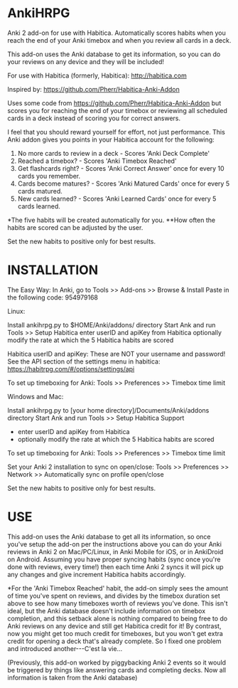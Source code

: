 AnkiHRPG
=======

Anki 2 add-on for use with Habitica. Automatically scores habits when you reach the end of your Anki timebox 
and when you review all cards in a deck.

This add-on uses the Anki database to get its information, so you can do your reviews on any device and they will be included!

For use with Habitica (formerly, Habitica): http://habitica.com

Inspired by: https://github.com/Pherr/Habitica-Anki-Addon

Uses some code from https://github.com/Pherr/Habitica-Anki-Addon but scores you for reaching the end of your
timebox or reviewing all scheduled cards in a deck instead of scoring you for correct answers.

I feel that you should reward yourself for effort, not just performance. This Anki addon gives you points in
your Habitica account for the following:

1. No more cards to review in a deck - Scores 'Anki Deck Complete'
2. Reached a timebox? - Scores 'Anki Timebox Reached'
3. Get flashcards right? - Scores 'Anki Correct Answer' once for every 10 cards you remember.
4. Cards become matures? - Scores 'Anki Matured Cards' once for every 5 cards matured.
5. New cards learned? - Scores 'Anki Learned Cards' once for every 5 cards learned.

*The five habits will be created automatically for you.
**How often the habits are scored can be adjusted by the user.

Set the new habits to positive only for best results.

INSTALLATION
============

The Easy Way:
In Anki, go to Tools >> Add-ons >> Browse & Install
Paste in the following code: 954979168 


Linux:

Install ankihrpg.py to $HOME/Anki/addons/ directory
Start Ank and run Tools >> Setup Habitica
     enter userID and apiKey from Habitica
     optionally modify the rate at which the 5 Habitica habits are scored
     
Habitica userID and apiKey: These are NOT your username and password! See the API section of the settings menu in habitica: https://habitrpg.com/#/options/settings/api

To set up timeboxing for Anki:
Tools >> Preferences >> Timebox time limit

Windows and Mac:

Install ankihrpg.py to [your home directory]/Documents/Anki/addons directory
Start Ank and run Tools >> Setup Habitica Support
* enter userID and apiKey from Habitica
* optionally modify the rate at which the 5 Habitica habits are scored

To set up timeboxing for Anki:
Tools >> Preferences >> Timebox time limit

Set your Anki 2 installation to sync on open/close:
Tools >> Preferences >> Network >> Automatically sync on profile open/close

Set the new habits to positive only for best results.

USE
===

This add-on uses the Anki database to get all its information, so once you've setup the add-on per the instructions above you can do your Anki reviews in Anki 2 on Mac/PC/Linux, in Anki Mobile for iOS, or in AnkiDroid on Android.
Assuming you have proper syncing habits (sync once you're done with reviews, every time!) then each time Anki 2 syncs it will pick up any changes and give increment Habitica habits accordingly.

*For the 'Anki Timebox Reached' habit, the add-on simply sees the amount of time you've spent on reviews, and divides by the timebox duration set above to see how many timeboxes worth of reviews you've done. This isn't ideal, but the Anki database doesn't include information on timebox completion, and this setback alone is nothing compared to being free to do Anki reviews on any device and still get Habitica credit for it! By contrast, now you might get too much credit for timeboxes, but you won't get extra credit for opening a deck that's already complete. So I fixed one problem and introduced another---C'est la vie...

(Previously, this add-on worked by piggybacking Anki 2 events so it would be triggered by things like answering cards and completing decks. Now all information is taken from the Anki database)
